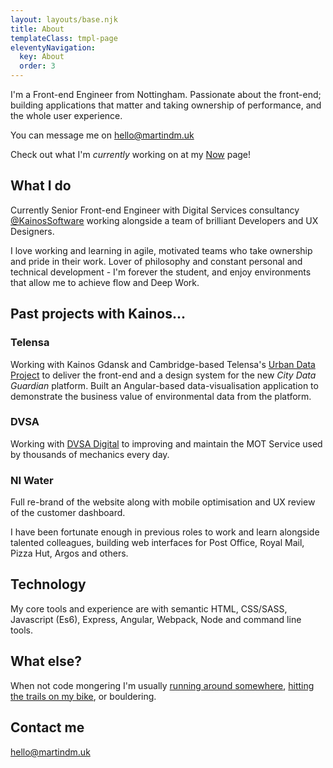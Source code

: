 ```yaml
---
layout: layouts/base.njk
title: About
templateClass: tmpl-page
eleventyNavigation:
  key: About
  order: 3
---
```



I'm a Front-end Engineer from Nottingham. Passionate about the front-end; building applications that matter and taking ownership of performance, and the whole user experience.

You can message me on [hello@martindm.uk](mailto:hello@martindm.uk)

Check out what I'm *currently* working on at my [Now](/now) page!

## What I do
Currently Senior Front-end Engineer with Digital Services consultancy [@KainosSoftware](Kainos) working alongside a team of brilliant Developers and UX Designers.

I love working and learning in agile, motivated teams who take ownership and pride in their work. Lover of philosophy and constant personal and technical development - I'm forever the student, and enjoy environments that allow me to achieve flow and Deep Work.

## Past projects with Kainos...

### Telensa
Working with Kainos Gdansk and Cambridge-based Telensa's [Urban Data Project](https://urbandataproject.org) to deliver the front-end and a design system for the new *City Data Guardian* platform. Built an Angular-based data-visualisation application to demonstrate the business value of environmental data from the platform.

### DVSA
Working with [DVSA Digital](https://dvsadigital.blog.gov.uk/) to improving and maintain the MOT Service used by thousands of mechanics every day.

### NI Water
Full re-brand of the website along with mobile optimisation and UX review of the customer dashboard.

I have been fortunate enough in previous roles to work and learn alongside talented colleagues, building web interfaces for Post Office, Royal Mail, Pizza Hut, Argos and others.

## Technology
My core tools and experience are with semantic HTML, CSS/SASS, Javascript (Es6), Express, Angular, Webpack, Node and command line tools.

## What else?
When not code mongering I'm usually [running around somewhere](https://www.strava.com/athletes/2986152/), [hitting the trails on my bike](https://www.instagram.com/martino_notts/), or bouldering.

## Contact me
[hello@martindm.uk](mailto:hello@martindm.uk)